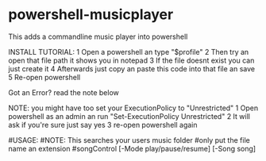 # powershell-musicplayer
This adds a commandline music player into powershell

INSTALL TUTORIAL:
  1 Open a powershell an type "$profile"
  2 Then try an open that file path it shows you in notepad
  3 If the file doesnt exist you can just create it
  4 Afterwards just copy an paste this code into that file an save
  5 Re-open powershell

  Got an Error? read the note below

  NOTE: you might have too set your ExecutionPolicy to "Unrestricted"
    1 Open powershell as an admin an run "Set-ExecutionPolicy Unrestricted"
    2 It will ask if you're sure just say yes
    3 re-open powershell again

#USAGE:
	#NOTE: This searches your users music folder
	#only put the file name an extension
  #songControl [-Mode play/pause/resume] [-Song song]
